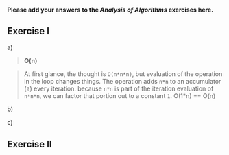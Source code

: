 #### Please add your answers to the **_Analysis of Algorithms_** exercises here.

## Exercise I

a)

> **O(n)**

> At first glance, the thought is `O(n*n*n)`, but evaluation of the operation in the loop changes things. The operation adds `n*n` to an accumulator (a) every iteration. because `n*n` is part of the iteration evaluation of `n*n*n`, we can factor that portion out to a constant `1`. O(1\*n) == O(n)

b)

c)

## Exercise II
